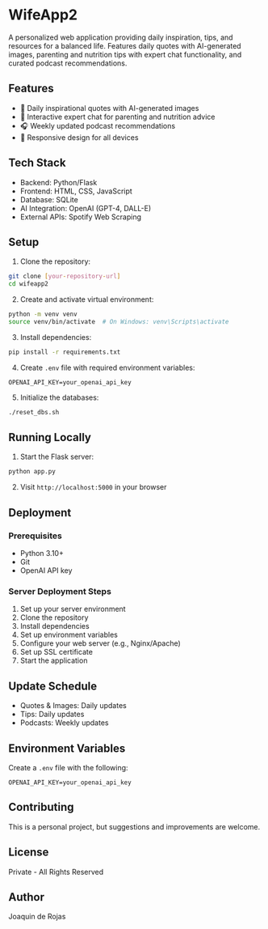 # WifeApp2

A personalized web application providing daily inspiration, tips, and resources for a balanced life. Features daily quotes with AI-generated images, parenting and nutrition tips with expert chat functionality, and curated podcast recommendations.

## Features

- 🎯 Daily inspirational quotes with AI-generated images
- 💭 Interactive expert chat for parenting and nutrition advice
- 🎧 Weekly updated podcast recommendations
- 📱 Responsive design for all devices

## Tech Stack

- Backend: Python/Flask
- Frontend: HTML, CSS, JavaScript
- Database: SQLite
- AI Integration: OpenAI (GPT-4, DALL-E)
- External APIs: Spotify Web Scraping

## Setup

1. Clone the repository:
```bash
git clone [your-repository-url]
cd wifeapp2
```

2. Create and activate virtual environment:
```bash
python -m venv venv
source venv/bin/activate  # On Windows: venv\Scripts\activate
```

3. Install dependencies:
```bash
pip install -r requirements.txt
```

4. Create `.env` file with required environment variables:
```
OPENAI_API_KEY=your_openai_api_key
```

5. Initialize the databases:
```bash
./reset_dbs.sh
```

## Running Locally

1. Start the Flask server:
```bash
python app.py
```

2. Visit `http://localhost:5000` in your browser

## Deployment

### Prerequisites
- Python 3.10+
- Git
- OpenAI API key

### Server Deployment Steps
1. Set up your server environment
2. Clone the repository
3. Install dependencies
4. Set up environment variables
5. Configure your web server (e.g., Nginx/Apache)
6. Set up SSL certificate
7. Start the application

## Update Schedule
- Quotes & Images: Daily updates
- Tips: Daily updates
- Podcasts: Weekly updates

## Environment Variables
Create a `.env` file with the following:
```
OPENAI_API_KEY=your_openai_api_key
```

## Contributing
This is a personal project, but suggestions and improvements are welcome.

## License
Private - All Rights Reserved

## Author
Joaquin de Rojas
